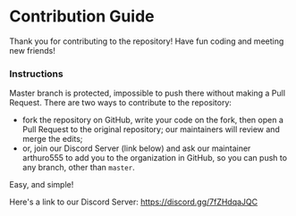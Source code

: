 # Contribution Guide

Thank you for contributing to the repository! Have fun coding and meeting new friends!

### Instructions
Master branch is protected, impossible to push there without making a Pull Request.
There are two ways to contribute to the repository:
- fork the repository on GitHub, write your code on the fork, then open a Pull Request to the original repository; our maintainers will review and merge the edits;
- or, join our Discord Server (link below) and ask our maintainer arthuro555 to add you to the organization in GitHub, so you can push to any branch, other than `master`.

Easy, and simple!

Here's a link to our Discord Server: https://discord.gg/7fZHdqaJQC
